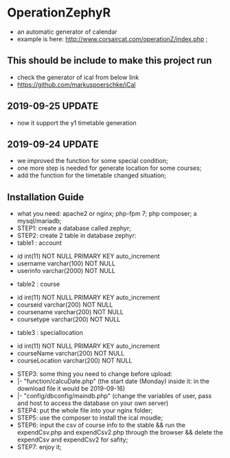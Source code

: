 # OperationZephyR
+ an automatic generator of calendar
+ example is here: http://www.corsaircat.com/operationZ/index.php ;

## This should be include to make this project run
* check the generator of ical from below link
* https://github.com/markuspoerschke/iCal

## 2019-09-25 UPDATE
+ now it support the y1 timetable generation

## 2019-09-24 UPDATE
+ we improved the function for some special condition;
+ one more step is needed for generate location for some courses;
+ add the function for the timetable changed situation; 

## Installation Guide
* what you need: apache2 or nginx; php-fpm 7; php composer; a mysql/mariadb;
* STEP1: create a database called zephyr;
* STEP2: create 2 table in database zephyr:
* table1 : account
+ id int(11) NOT NULL PRIMARY KEY auto_increment
+ username varchar(100) NOT NULL
+ userinfo varchar(2000) NOT NULL
* table2 : course
+ id int(11) NOT NULL PRIMARY KEY auto_increment
+ courseid varchar(200) NOT NULL
+ coursename varchar(200) NOT NULL
+ coursetype varchar(200) NOT NULL
* table3 : speciallocation
+ id int(11) NOT NULL PRIMARY KEY auto_increment
+ courseName varchar(200) NOT NULL
+ courseLocation varchar(200) NOT NULL
* STEP3: some thing you need to change before upload: 
* |- "function/calcuDate.php" (the start date (Monday) inside it: in the download file it would be 2019-09-16)
* |- "config/dbconfig/maindb.php" (change the variables of user, pass and host to access the database on your own server)
* STEP4: put the whole file into your nginx folder;
* STEP5: use the composer to install the ical moudle;
* STEP6: input the csv of course info to the stable && run the expendCsv.php and expendCsv2.php through the browser && delete the expendCsv and expendCsv2 for safity;
* STEP7: enjoy it;
